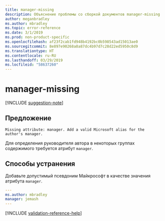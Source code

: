 ```yaml
---
title: manager-missing
description: Объяснение проблемы со сборкой документов manager-missing и способа ее устранения
author: meganbradley
ms.author: mbradley
ms.topic: error-reference
ms.date: 3/1/2019
ms.prod: non-product-specific
ms.openlocfilehash: af23f2cab1fd948b4192bc0b598543ad15013ae0
ms.sourcegitcommit: 8e897e90268a8a87dc4b97d7c28d22ed5950c8d9
ms.translationtype: HT
ms.contentlocale: ru-RU
ms.lasthandoff: 03/29/2019
ms.locfileid: "58637260"
---
```

# <a name="manager-missing"></a>manager-missing

[!INCLUDE [suggestion-note](includes/suggestion-note.md)]

## <a name="suggestion"></a>Предложение

`Missing attribute: manager. Add a valid Microsoft alias for the author's manager.`

Для определения руководителя автора в некоторых группах содержимого требуется атрибут `manager`.

## <a name="resolution"></a>Способы устранения

Добавьте допустимый псевдоним Майкрософт в качестве значения атрибута `manager`.

```yml
---
ms.author: mbradley
manager: jemash
---
```

<!--make sure to add this file to your includes folder and verify the path-->
[!INCLUDE [validation-reference-help](includes/validation-reference-help.md)]
